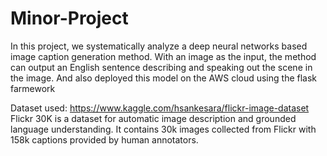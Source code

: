# Minor-Project
In this project, we systematically analyze a deep neural networks based image caption generation method. With an image as the input, the method can output an English sentence describing and speaking out the scene in the image. And also deployed this model on the AWS cloud using the flask farmework

Dataset used: https://www.kaggle.com/hsankesara/flickr-image-dataset
Flickr 30K is a dataset for automatic image description and grounded language understanding. It contains 30k images collected from Flickr with 158k captions provided by human annotators.
